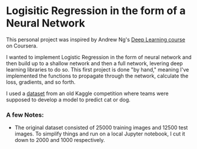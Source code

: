 # Logisitic Regression in the form of a Neural Network

This personal project was inspired by Andrew Ng's [Deep Learning course](https://www.coursera.org/specializations/deep-learning) on Coursera.

I wanted to implement Logistic Regression in the form of neural network and then build up to a shallow network and then a full network, levering deep learning libraries to do so. This first project is done "by hand," meaning I've implemented the functions to propagate through the network, calculate the loss, gradients, and so forth. 

I used a [dataset](https://www.kaggle.com/c/dogs-vs-cats-redux-kernels-edition/data) from an old Kaggle competition where teams were supposed to develop a model to predict cat or dog. 

### A few Notes:
* The original dataset consisted of 25000 training images and 12500 test images. To simplify things and run on a local Jupyter notebook, I cut it down to 2000 and 1000 respectively. 
